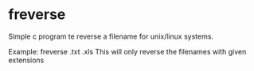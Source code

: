 freverse
========

Simple c program te reverse a filename for unix/linux systems.

Example: freverse .txt .xls
This will only reverse the filenames with given extensions
